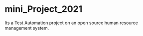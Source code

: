 # mini_Project_2021
Its a Test Automation project on an open source human resource management system.
